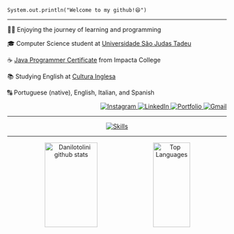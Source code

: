 <div align="left">
  <code>System.out.println("Welcome to my github!😆")</code>
</div>

<hr>

<p>👨‍💻 Enjoying the journey of learning and programming</p>
<p>🎓 Computer Science student at <a href="https://www.usjt.br">Universidade São Judas Tadeu</a></p>
<p>☕ <a href="https://www.impacta.com.br/certificado/K01NQ3dCSW50a3JBLzFSQm9OTzNEdz09">Java Programmer Certificate</a> from Impacta College</p>
<p>📚 Studying English at <a href="https://www.culturainglesa.com.br">Cultura Inglesa</a></p>
<p>🔠 Portuguese (native), English, Italian, and Spanish</p>
<p align="right"> 
  <a href="https://instagram.com/tolinis" target="_blank">
    <img src="https://img.shields.io/badge/Instagram-%23E4405F.svg?logo=Instagram&logoColor=white" alt="Instagram">
  </a>
  <a href="https://www.linkedin.com/in/danilotolini/" target="_blank">
    <img src="https://img.shields.io/badge/LinkedIn-%230077B5.svg?logo=linkedin&logoColor=white" alt="LinkedIn">
  </a> 
  <a href="https://portfolio-danilotolini.netlify.app"> 
  <img src="https://img.shields.io/badge/Portfolio-%23FF5733.svg?logo=web&logoColor=white" alt="Portfolio">
  </a> 
  <a href="mailto:danilo.stolini@gmail.com">
    <img src="https://img.shields.io/badge/Gmail-%23000000.svg?logo=gmail&logoColor=white" alt="Gmail">
  </a>
</p> 

<hr>

<p align="center">
  <a href="#"><img src="https://skillicons.dev/icons?i=java,spring,aws,js,ts,html,css,python,mysql,docker,postgresql,react,git" alt="Skills"></a>
</p> 

<hr>

<div align="center">
  <img width="49%" height="195px" src="https://github-readme-stats.vercel.app/api?username=Danilotolini&show_icons=true&count_private=true&hide_border=true&title_color=ffffff&icon_color=ffffff&text_color=ffffff&bg_color=0d1117" alt="Danilotolini github stats" /> 
  <img width="41%" height="195px" src="https://github-readme-stats.vercel.app/api/top-langs/?username=Danilotolini&layout=compact&hide_border=true&title_color=ffffff&text_color=ffffff&bg_color=0d1117" alt="Top Languages" />
</div>
